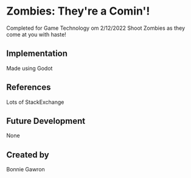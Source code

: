 # Zombies: They're a Comin'!
Completed for Game Technology om 2/12/2022
Shoot Zombies as they come at you with haste!
## Implementation
Made using Godot
## References
Lots of StackExchange
## Future Development
None
## Created by
Bonnie Gawron

